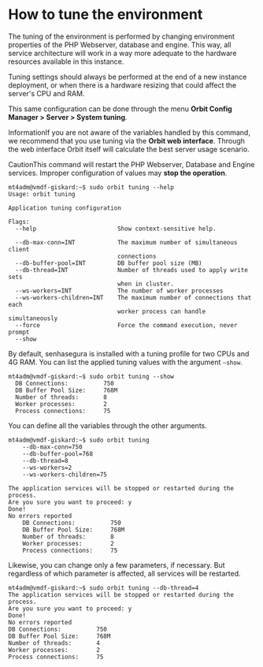 # How to tune the environment
The tuning of the environment is performed by changing environment properties of the PHP Webserver, database and engine. This way, all service architecture will work in a way more adequate to the hardware resources available in this instance.

Tuning settings should always be performed at the end of a new instance deployment, or when there is a hardware resizing that could affect the server's CPU and RAM.

This same configuration can be done through the menu **Orbit Config Manager \> Server \> System tuning**.

InformationIf you are not aware of the variables handled by this command, we recommend that you use tuning via the **Orbit web interface**. Through the web interface Orbit itself will calculate the best server usage scenario.

CautionThis command will restart the PHP Webserver, Database and Engine services. Improper configuration of values may **stop the operation**.


```
mt4adm@vmdf-giskard:~$ sudo orbit tuning --help
Usage: orbit tuning

Application tuning configuration

Flags:
  --help                       Show context-sensitive help.

  --db-max-conn=INT            The maximum number of simultaneous client
                               connections
  --db-buffer-pool=INT         DB buffer pool size (MB)
  --db-thread=INT              Number of threads used to apply write sets
                               when in cluster.
  --ws-workers=INT             The number of worker processes
  --ws-workers-children=INT    The maximum number of connections that each
                               worker process can handle simultaneously
  --force                      Force the command execution, never prompt
  --show

```
By default, senhasegura is installed with a tuning profile for two CPUs and 4G RAM. You can list the applied tuning values with the argument `–show`.


```
mt4adm@vmdf-giskard:~$ sudo orbit tuning --show
  DB Connections:          750
  DB Buffer Pool Size:     768M
  Number of threads:       8
  Worker processes:        2
  Process connections:     75

```
You can define all the variables through the other arguments.


```
mt4adm@vmdf-giskard:~$ sudo orbit tuning  
    --db-max-conn=750  
    --db-buffer-pool=768  
    --db-thread=8  
    --ws-workers=2  
    --ws-workers-children=75

The application services will be stopped or restarted during the process.
Are you sure you want to proceed: y
Done!
No errors reported
    DB Connections:          750
    DB Buffer Pool Size:     768M
    Number of threads:       8
    Worker processes:        2
    Process connections:     75

```
Likewise, you can change only a few parameters, if necessary. But regardless of which parameter is affected, all services will be restarted.


```
mt4adm@vmdf-giskard:~$ sudo orbit tuning --db-thread=4
The application services will be stopped or restarted during the process.
Are you sure you want to proceed: y
Done!
No errors reported
DB Connections:          750
DB Buffer Pool Size:     768M
Number of threads:       4
Worker processes:        2
Process connections:     75

```
